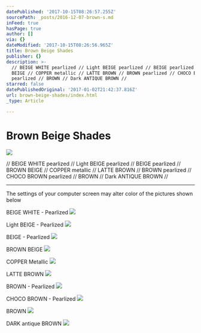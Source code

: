 ```yaml
---
datePublished: '2017-10-15T08:26:57.255Z'
sourcePath: _posts/2016-12-07-brown-s.md
inFeed: true
hasPage: true
author: []
via: {}
dateModified: '2017-10-15T08:26:56.965Z'
title: Brown Beige Shades
publisher: {}
description: >-
  // BEIGE WHITE pearlized // Light BEIGE pearlized // BEIGE pearlized // BROWN
  BEIGE // COPPER metallic // LATTE BROWN // BROWN pearlized // CHOCO BROWN
  pearlized // BROWN // Dark ANTIQUE BROWN //
starred: false
datePublishedOriginal: '2017-01-02T21:42:37.816Z'
url: brown-beige-shades/index.html
_type: Article

---
```

# Brown Beige Shades
![](https://the-grid-user-content.s3-us-west-2.amazonaws.com/69ea679d-b657-432f-8a6d-6fce3632ea51.jpg)

// BEIGE WHITE pearlized // Light BEIGE pearlized // BEIGE pearlized // BROWN BEIGE // COPPER metallic // LATTE BROWN // BROWN pearlized // CHOCO BROWN pearlized // BROWN // Dark ANTIQUE BROWN //

---

The settings of your computer screen may alter color of the pictures shown below

BEIGE WHITE - Pearlized
![](https://the-grid-user-content.s3-us-west-2.amazonaws.com/8ee998ee-9c17-42ec-8b89-6605c1f4ae89.jpg)

Light BEIGE - Pearlized
![](https://the-grid-user-content.s3-us-west-2.amazonaws.com/3b35c247-8a62-4c07-ade2-5d035672c086.jpg)

BEIGE - Pearlized
![](https://the-grid-user-content.s3-us-west-2.amazonaws.com/9aac836d-3610-4f07-93e0-1a0546c7a43b.jpg)

BROWN BEIGE
![](https://the-grid-user-content.s3-us-west-2.amazonaws.com/27b780ac-c3fd-414b-adbf-431185a762ac.jpg)

COPPER Metallic
![](https://the-grid-user-content.s3-us-west-2.amazonaws.com/0d8cd9e8-a883-4bf5-889f-9400f276c14b.jpg)

LATTE BROWN
![](https://the-grid-user-content.s3-us-west-2.amazonaws.com/acbeebdd-b0fd-40f6-8a62-84f965667711.jpg)

BROWN - Pearlized
![](https://the-grid-user-content.s3-us-west-2.amazonaws.com/d3406e5b-815b-44f4-bdec-2b408465e1ae.jpg)

CHOCO BROWN - Pearlized
![](https://the-grid-user-content.s3-us-west-2.amazonaws.com/521384f9-2d3d-4123-8988-cb251133a023.jpg)

BROWN
![](https://the-grid-user-content.s3-us-west-2.amazonaws.com/37e2e974-0f05-40ba-83c8-a5742721120a.jpg)

DARK antique BROWN
![](https://the-grid-user-content.s3-us-west-2.amazonaws.com/ac8a92ea-ca90-48a1-8314-dfeeeb3a2105.jpg)